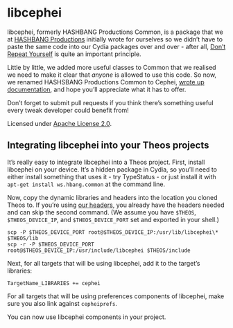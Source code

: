 # libcephei
libcephei, formerly HASHBANG Productions Common, is a package that we at [HASHBANG Productions](https://www.hbang.ws/) initially wrote for ourselves so we didn’t have to paste the same code into our Cydia packages over and over - after all, [Don’t Repeat Yourself](https://en.wikipedia.org/wiki/Don't_repeat_yourself) is quite an important principle.

Little by little, we added more useful classes to Common that we realised we need to make it clear that *anyone* is allowed to use this code. So now, we renamed HASHSBANG Productions Common to Cephei, [wrote up documentation](https://hbang.github.io/libcephei), and hope you’ll appreciate what it has to offer.

Don’t forget to submit pull requests if you think there’s something useful every tweak developer could benefit from!

Licensed under [Apache License 2.0](https://www.apache.org/licenses/LICENSE-2.0.html).

## Integrating libcephei into your Theos projects
It’s really easy to integrate libcephei into a Theos project. First, install libcephei on your device. It’s a hidden package in Cydia, so you’ll need to either install something that uses it - try TypeStatus - or just install it with `apt-get install ws.hbang.common` at the command line. 

Now, copy the dynamic libraries and headers into the location you cloned Theos to. If you’re using [our headers](https://github.com/hbang/headers), you already have the headers needed and can skip the second command. (We assume you have `$THEOS`, `$THEOS_DEVICE_IP`, and `$THEOS_DEVICE_PORT` set and exported in your shell.)

    scp -P $THEOS_DEVICE_PORT root@$THEOS_DEVICE_IP:/usr/lib/libcephei\* $THEOS/lib
    scp -r -P $THEOS_DEVICE_PORT root@$THEOS_DEVICE_IP:/usr/include/libcephei $THEOS/include

Next, for all targets that will be using libcephei, add it to the target’s libraries:

    TargetName_LIBRARIES += cephei

For all targets that will be using preferences components of libcephei, make sure you also link against `cepheiprefs`.

You can now use libcephei components in your project.
